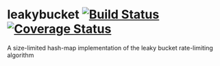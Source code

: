 # leakybucket [![Build Status](https://travis-ci.org/die-net/leakybucket.svg?branch=master)](https://travis-ci.org/die-net/leakybucket) [![Coverage Status](https://coveralls.io/repos/github/die-net/leakybucket/badge.svg?branch=master)](https://coveralls.io/github/die-net/leakybucket?branch=master)
A size-limited hash-map implementation of the leaky bucket rate-limiting algorithm
